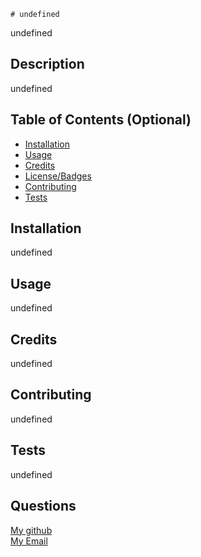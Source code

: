 
    # undefined
undefined
## Description 
undefined
## Table of Contents (Optional)

* [Installation](#installation)
* [Usage](#usage)
* [Credits](#credits)
* [License/Badges](#license)
* [Contributing](#contributing)
* [Tests](#tests)

## Installation
undefined

## Usage 
undefined

## Credits
undefined

## Contributing
undefined

## Tests
undefined

## Questions
<a href="https://github.com/undefined">My github</a> 
<br>
<a href="mailto:p"> My Email </a>
    